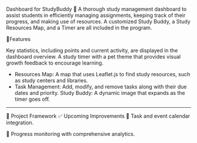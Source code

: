 Dashboard for StudyBuddy 🐾
 A thorough study management dashboard to assist students in efficiently managing assignments, keeping track of their progress, and making use of resources.  A customized Study Buddy, a Study Resources Map, and a Timer are all included in the program.


 

 🚀Features

 Key statistics, including points and current activity, are displayed in the dashboard overview.
 A study timer with a pet theme that provides visual growth feedback to encourage learning.
 - Resources Map: A map that uses Leaflet.js to find study resources, such as study centers and libraries.
 - Task Management: Add, modify, and remove tasks along with their due dates and priority.
   Study Buddy: A dynamic image that expands as the timer goes off.

 ---

 📂 Project Framework
 ✅ Upcoming Improvements 
 📆  Task and event calendar integration.

 🎯 Progress monitoring with comprehensive analytics.

 

